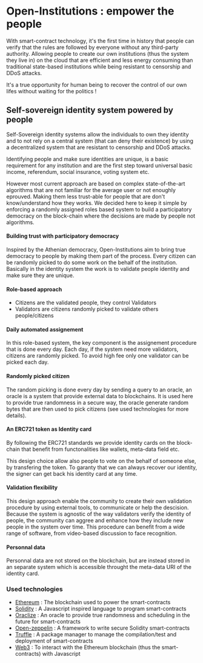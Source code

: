 # Open-Institutions : empower the people

With smart-contract technology, it's the first time in history that people can verify that the rules are followed by everyone without any third-party authority. Allowing people to create our own institutions (thus the system they live in) on the cloud that are efficient and less energy consuming than traditional state-based institutions while being resistant to censorship and DDoS attacks.

It's a true opportunity for human being to recover the control of our own lifes without waiting for the politics !


## Self-sovereign identity system powered by people

Self-Sovereign identity systems allow the individuals to own they identity and to not rely on a central system (that can deny their existence) by using a decentralized system that are resistant to censorship and DDoS attacks.

Identifying people and make sure identities are unique, is a basic requirement for any institution and are the first step toward universal basic income, referendum, social insurance, voting system etc.

However most current approach are based on complex state-of-the-art algorithms that are not familiar for the average user or not enoughly eprouved. Making them less trust-able for people that are don't know/understand how they works. We decided here to keep it simple by enforcing a randomly assigned roles based system to build a participatory democracy on the block-chain where the decisions are made by people not algorithms.

#### Building trust with participatory democracy

Inspired by the Athenian democracy, Open-Institutions aim to bring true democracy to people by making them part of the process. Every citizen can be randomly picked to do some work on the behalf of the institution. Basically in the identity system the work is to validate people identity and make sure they are unique.

#### Role-based approach

- Citizens are the validated people, they control Validators
- Validators are citizens randomly picked to validate others people/citizens

#### Daily automated assignement

In this role-based system, the key component is the assignement procedure that is done every day. Each day, if the system need more validators, citizens are randomly picked. To avoid high fee only one validator can be picked each day.

#### Randomly picked citizen

The random picking is done every day by sending a query to an oracle, an oracle is a system that provide external data to blockchains. It is used here to provide true randomness in a secure way, the oracle generate random bytes that are then used to pick citizens (see used technologies for more details).

#### An ERC721 token as Identity card

By following the ERC721 standards we provide identity cards on the block-chain that benefit from functonalities like wallets, meta-data field etc.

This design choice allow also people to vote on the behalf of someone else, by transfering the token. To garanty that we can always recover our identity, the signer can get back his identity card at any time.

#### Validation flexibility

This design approach enable the community to create their own validation procedure by using external tools, to communicate or help the descision. Because the system is agnostic of the way validators verify the identity of people, the community can aggree and enhance how they include new people in the system over time. This procedure can benefit from a wide range of software, from video-based discussion to face recognition.

#### Personnal data

Personnal data are not stored on the blockchain, but are instead stored in an separate system which is accessible throught the meta-data URI of the identity card.

### Used technologies

- [Ethereum](https://www.ethereum.org/) : The blockchain used to power the smart-contracts
- [Solidity](https://solidity.readthedocs.io/en/v0.4.24/) : A Javascript inspired language to program smart-contracts
- [Oraclize](http://www.oraclize.it/) : An oracle to provide true randomness and scheduling in the future for smart-contracts
- [Open-zeppelin](https://openzeppelin.org/api/docs/open-zeppelin.html) : A framework to write secure Solidity smart-contracts
- [Truffle](https://www.truffleframework.com/) : A package manager to manage the compilation/test and deployment of smart-contracts
- [Web3](https://github.com/ethereum/web3.js/) : To interact with the Ethereum blockchain (thus the smart-contracts) with Javascript
